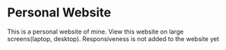 # Personal Website
This is a personal website of mine. View this website on large screens(laptop, desktop). Responsiveness is not added to the website yet

